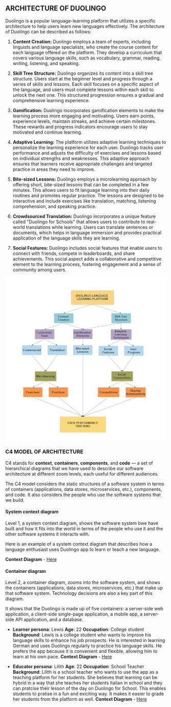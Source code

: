 ## ARCHITECTURE OF DUOLINGO

Duolingo is a popular language-learning platform that utilizes a specific architecture to help users learn new languages effectively. The architecture of Duolingo can be described as follows:

1. **Content Creation:** Duolingo employs a team of experts, including linguists and language specialists, who create the course content for each language offered on the platform. They develop a curriculum that covers various language skills, such as vocabulary, grammar, reading, writing, listening, and speaking.

2. **Skill Tree Structure:** Duolingo organizes its content into a skill tree structure. Users start at the beginner level and progress through a series of skills and lessons. Each skill focuses on a specific aspect of the language, and users must complete lessons within each skill to unlock the next one. This structured progression ensures a gradual and comprehensive learning experience.

3. **Gamification:** Duolingo incorporates gamification elements to make the learning process more engaging and motivating. Users earn points, experience levels, maintain streaks, and achieve certain milestones. These rewards and progress indicators encourage users to stay motivated and continue learning.

4. **Adaptive Learning:** The platform utilizes adaptive learning techniques to personalize the learning experience for each user. Duolingo tracks user performance and adjusts the difficulty of exercises and lessons based on individual strengths and weaknesses. This adaptive approach ensures that learners receive appropriate challenges and targeted practice in areas they need to improve.

5. **Bite-sized Lessons:** Duolingo employs a microlearning approach by offering short, bite-sized lessons that can be completed in a few minutes. This allows users to fit language learning into their daily routines and promotes regular practice. The lessons are designed to be interactive and include exercises like translation, matching, listening comprehension, and speaking practice.

6. **Crowdsourced Translation:** Duolingo incorporates a unique feature called "Duolingo for Schools" that allows users to contribute to real-world translations while learning. Users can translate sentences or documents, which helps in language immersion and provides practical application of the language skills they are learning.

7. **Social Features:** Duolingo includes social features that enable users to connect with friends, compete in leaderboards, and share achievements. This social aspect adds a collaborative and competitive element to the learning process, fostering engagement and a sense of community among users.

![Architectural Flow](../Images/Architecture.png)

### C4 MODEL OF ARCHITECTURE

C4 stands for **context**, **containers**, **components**, and **code** — a set of hierarchical diagrams that we have used to describe our software architecture at different zoom levels, each useful for different audiences.

The C4 model considers the static structures of a software system in terms of containers (applications, data stores, microservices, etc.), components, and code. It also considers the people who use the software systems that we build.


####  System context diagram
Level 1, a system context diagram, shows the software system  bwe have built and how it fits into the world in terms of the people who use it and the other software systems it interacts with. 

Here is an example of a system context diagram that describes how a language enthusiast uses Duolingo app to learn or teach a new language.

**Context Diagram** - [Here](https://github.com/SWENGG4Y2023/SWENGG4Y2023Team07/blob/main/Assignment2/ContextDiagram.puml)


####  Container diagram
Level 2, a container diagram, zooms into the software system, and shows the containers (applications, data stores, microservices, etc.) that make up that software system. Technology decisions are also a key part of this diagram.

It shows that the Duolingo is made up of five containers: a server-side web application, a client-side single-page application, a mobile app, a server-side API application, and a database.

* **Learner persona**: Lewis 
**Age**: 22
**Occupation**: College student
**Background**: Lewis is a college student who wants to improve his language skills to enhance his job prospects. He is interested in learning German and uses Duolingo regularly to practice his language skills. He prefers the app because it is convenient and flexible, allowing him to learn at his own pace.
**Context Diagram** - [Here](https://github.com/SWENGG4Y2023/SWENGG4Y2023Team07/blob/main/Assignment2/ContainerLearner.puml)


* **Educator persona**: Lilith 
**Age**: 22
**Occupation**: School Teacher
**Background**: Lilith is a school teacher who wants to use the app as a teaching platform for her students. She believes that learning can be hybrid in a way that she teaches her students Italian in school and they can pratcise their lesson of the day on Duolingo for School. This enables students to pratise in a fun and exiciting way. It makes it easier to grade her students from the platform as well.
**Context Diagram** - [Here](https://github.com/SWENGG4Y2023/SWENGG4Y2023Team07/blob/main/Assignment2/ContainerTeacher.puml)


